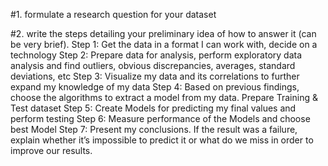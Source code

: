 #1. formulate a research question for your dataset

#2. write the steps detailing your preliminary idea of how to answer it (can be very brief).
Step 1: Get the data in a format I can work with, decide on a technology
Step 2: Prepare data for analysis, perform exploratory data analysis and find outliers, obvious discrepancies, averages, standard deviations, etc
Step 3: Visualize my data and its correlations to further expand my knowledge of my data
Step 4: Based on previous findings, choose the algorithms to extract a model from my data. Prepare Training & Test dataset
Step 5: Create Models for predicting my final values and perform testing
Step 6: Measure performance of the Models and choose best Model
Step 7: Present my conclusions. If the result was a failure, explain whether it’s impossible to predict it or what do we miss in order to improve our results.
   
 
 
